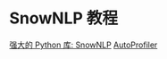 # SnowNLP 教程

<show-structure depth="2"/>

<seealso>
<category ref="ref_docs">
    <a href="https://mp.weixin.qq.com/s/TR5RsTh4wAaz2eR4dxYY9Q">强大的 Python 库: SnowNLP</a>
</category>
<category ref="ref_github">
    <a href="https://github.com/isnowfy/snownlp">AutoProfiler</a>
</category>
<category ref="ref_issues"></category>
<category ref="ref_hf"></category>
<category ref="ref_ms"></category>
</seealso>
